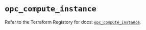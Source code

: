 # `opc_compute_instance`

Refer to the Terraform Registory for docs: [`opc_compute_instance`](https://registry.terraform.io/providers/hashicorp/opc/1.4.1/docs/resources/compute_instance).
